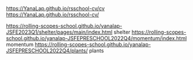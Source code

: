 https://YanaLap.github.io/rsschool-cv/cv 
https://YanaLap.github.io/rsschool-cv/

https://rolling-scopes-school.github.io/yanalap-JSFE2023Q1/shelter/pages/main/index.html  shelter
https://rolling-scopes-school.github.io/yanalap-JSFEPRESCHOOL2022Q4/momentum/index.html momentum
https://rolling-scopes-school.github.io/yanalap-JSFEPRESCHOOL2022Q4/plants/  plants
